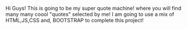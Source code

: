 Hi Guys! This is going to be my super quote machine! where you will find many many coool "quotes" selected by me! I am going to use a mix of HTML,JS,CSS and, BOOTSTRAP to complete this project!
